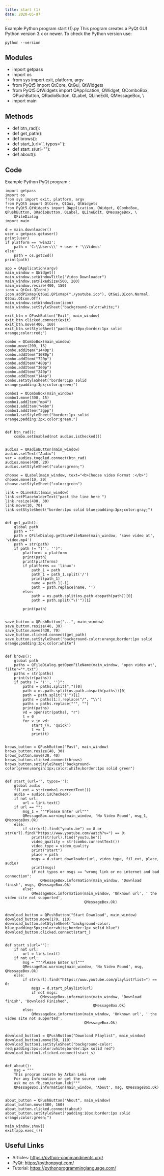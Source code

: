 ```yaml
---
title: start (1)
date: 2020-05-07
---
```

Example Python program start (1).py
This program creates a PyQt GUI
Python version 3.x or newer.
To check the Python version use:

    python --version

## Modules

* import getpass
* import os
* from sys import exit, platform, argv
* from PyQt5 import QtCore, QtGui, QtWidgets
* from PyQt5.QtWidgets import QApplication, QWidget, QComboBox, QPushButton, QRadioButton, QLabel, QLineEdit, QMessageBox, \
* import main

## Methods

* def btn_rad():
* def get_path():
* def brows():
* def start_(url='', typos=''):
* def start_s(url=""):
* def about():

## Code

Example Python PyQt program :

    import getpass
    import os
    from sys import exit, platform, argv
    from PyQt5 import QtCore, QtGui, QtWidgets
    from PyQt5.QtWidgets import QApplication, QWidget, QComboBox, QPushButton, QRadioButton, QLabel, QLineEdit, QMessageBox, \
        QFileDialog
    import main
    
    d = main.downloader()
    user = getpass.getuser()
    print(user)
    if platform == 'win32':
        path = 'C:\\Users\\' + user + '\\Videos'
    else:
        path = os.getcwd()
    print(path)
    
    app = QApplication(argv)
    main_window = QWidget()
    main_window.setWindowTitle("Video Downloader")
    main_window.setFixedSize(500, 200)
    main_window.resize(400, 150)
    icon = QtGui.QIcon()
    icon.addPixmap(QtGui.QPixmap("./youtube.ico"), QtGui.QIcon.Normal, QtGui.QIcon.Off)
    main_window.setWindowIcon(icon)
    main_window.setStyleSheet("background-color:white;")
    
    exit_btn = QPushButton("Exit", main_window)
    exit_btn.clicked.connect(exit)
    exit_btn.move(400, 160)
    exit_btn.setStyleSheet("padding:10px;border:1px solid orange;color:red;")
    
    combo = QComboBox(main_window)
    combo.move(200, 15)
    combo.addItem("1440p")
    combo.addItem("1080p")
    combo.addItem("720p")
    combo.addItem("480p")
    combo.addItem("360p")
    combo.addItem("240p")
    combo.addItem("144p")
    combo.setStyleSheet("border:1px solid orange;padding:3px;color:green;")
    
    combo1 = QComboBox(main_window)
    combo1.move(300, 15)
    combo1.addItem("mp4")
    combo1.addItem("webm")
    combo1.addItem("3gpp")
    combo1.setStyleSheet("border:1px solid orange;padding:3px;color:green;")
    
    
    def btn_rad():
        combo.setEnabled(not audios.isChecked())
    
    
    audios = QRadioButton(main_window)
    audios.setText("Audio")
    var = audios.toggled.connect(btn_rad)
    audios.move(400, 20)
    audios.setStyleSheet("color:green;")
    
    choose = QLabel(main_window, text="<b>Choose video Format :</b>")
    choose.move(10, 20)
    choose.setStyleSheet("color:green")
    
    link = QLineEdit(main_window)
    link.setPlaceholderText("past the line here ")
    link.resize(400, 30)
    link.move(10, 70)
    link.setStyleSheet("border:1px solid blue;padding:3px;color:gray;")
    
    
    def get_path():
        global path
        path = ""
        path = QFileDialog.getSaveFileName(main_window, 'save video at', 'video.mp4')
        path = str(path)
        if path != "('', '')":
            platforms = platform
            print(path)
            print(platforms)
            if platforms == 'linux':
                path_1 = path
                path_1 = path_1.split('/')
                print(path_1)
                name = path_1[-1]
                path = path.replace(name, '')
            else:
                path = os.path.split(os.path.abspath(path))[0]
                path = path.split("\('")[1]
    
            print(path)
    
    
    save_button = QPushButton("...", main_window)
    save_button.resize(40, 30)
    save_button.move(430, 70)
    save_button.clicked.connect(get_path)
    save_button.setStyleSheet("background-color:orange;border:1px solid orange;padding:3px;color:white")
    
    
    def brows():
        global path
        paths = QFileDialog.getOpenFileName(main_window, 'open video at', filter="*.txt")
        paths = str(paths)
        print(str(paths))
        if paths != "('', '')":
            paths = paths.split(",")[0]
            path = os.path.split(os.path.abspath(paths))[0]
            path = path.split("('")[1]
            paths = paths[1:].replace("/", "\\")
            paths = paths.replace("'", "")
            print(paths)
            vd = open(str(paths), "r")
            t = 0
            for v in vd:
                start_(v, 'quick')
                t += 1
                print(t)
    
    
    brows_button = QPushButton("Past", main_window)
    brows_button.resize(40, 30)
    brows_button.move(30, 40)
    brows_button.clicked.connect(brows)
    brows_button.setStyleSheet("background-color:green;margin:1px;color:white;border:1px solid green")
    
    
    def start_(url='', typos=''):
        global audio
        fil_ext = str(combo1.currentText())
        audio = audios.isChecked()
        if not url:
            url = link.text()
        if url == "":
            msg_1 = """Please Enter url"""
            QMessageBox.warning(main_window, 'No Video Found', msg_1, QMessageBox.Ok)
        else:
            if str(url).find("youtu.be") == 8 or str(url).find("https://www.youtube.com/watch?v=") == 0:
                print(str(url).find("youtu.be"))
                video_quality = str(combo.currentText())
                video_type = video_quality
                print("start")
                place = path
                msgs = d.start_downloader(url, video_type, fil_ext, place, audio)
                print(msgs)
                if not typos or msgs == "wrong link or no internet and bad connection":
                    QMessageBox.information(main_window, 'Download finish', msgs, QMessageBox.Ok)
            else:
                QMessageBox.information(main_window, 'Unknown url', ' the video site not supported',
                                        QMessageBox.Ok)
    
    
    download_button = QPushButton("Start Download", main_window)
    download_button.move(170, 110)
    download_button.setStyleSheet("background-color: blue;padding:5px;color:white;border:1px solid blue")
    download_button.clicked.connect(start_)
    
    
    def start_s(url=""):
        if not url:
            url = link.text()
        if not url:
            msg = """Please Enter url"""
            QMessageBox.warning(main_window, 'No Video Found', msg, QMessageBox.Ok)
        else:
            if str(url).find("https://www.youtube.com/playlist?list=") == 0:
                msgs = d.start_playlist(url)
                if not msgs:
                    QMessageBox.information(main_window, 'Download finish', 'Download Finished',
                                            QMessageBox.Ok)
            else:
                QMessageBox.information(main_window, 'Unknown url', ' the video site not supported',
                                        QMessageBox.Ok)
    
    
    download_button1 = QPushButton("Download Playlist", main_window)
    download_button1.move(50, 110)
    download_button1.setStyleSheet("background-color: red;padding:5px;color:white;border:1px solid red")
    download_button1.clicked.connect(start_s)
    
    
    def about():
        msg = """
        This program create by Arkan Leki
        For any Information or get the source code
        ask me on fb.com/arkan.leki"""
        QMessageBox.information(main_window, 'About', msg, QMessageBox.Ok)
    
    
    about_button = QPushButton("About", main_window)
    about_button.move(300, 160)
    about_button.clicked.connect(about)
    about_button.setStyleSheet("padding:10px;border:1px solid orange;color:green;")
    
    main_window.show()
    exit(app.exec_())
    

## Useful Links

- Articles: https://python-commandments.org/
- PyQt: https://pythonpyqt.com/
- Tutorial: https://pythonprogramminglanguage.com/

